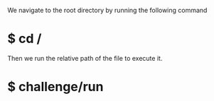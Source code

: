 We navigate to the root directory by running the following command

# $ cd /
Then we run the relative path of the file to execute it.

# $ challenge/run
